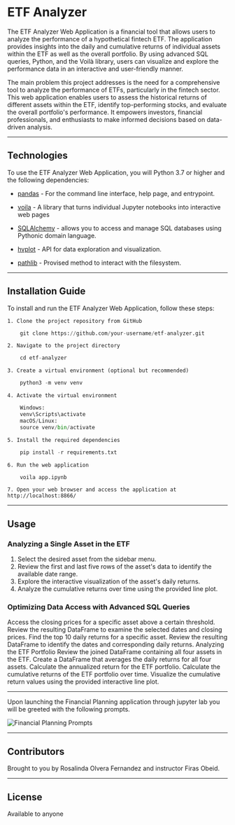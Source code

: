 # ETF Analyzer

The ETF Analyzer Web Application is a financial tool that allows users to analyze the performance of a hypothetical fintech ETF. The application provides insights into the daily and cumulative returns of individual assets within the ETF as well as the overall portfolio. By using advanced SQL queries, Python, and the Voilà library, users can visualize and explore the performance data in an interactive and user-friendly manner.

The main problem this project addresses is the need for a comprehensive tool to analyze the performance of ETFs, particularly in the fintech sector. This web application enables users to assess the historical returns of different assets within the ETF, identify top-performing stocks, and evaluate the overall portfolio's performance. It empowers investors, financial professionals, and enthusiasts to make informed decisions based on data-driven analysis.

---

## Technologies

To use the ETF Analyzer Web Application, you will Python 3.7 or higher and the following dependencies:

* [pandas](https://github.com/google/python-fire) - For the command line interface, help page, and entrypoint.

* [voila](https://github.com/voila-dashboards/voila) - A library that turns individual Jupyter notebooks into interactive web pages

* [SQLAlchemy](https://pypi.org/project/SQLAlchemy/) - allows you to access and manage SQL databases using Pythonic domain language.

* [hvplot](https://hvplot.holoviz.org/) - API for data exploration and visualization.

* [pathlib](https://docs.python.org/3/library/pathlib.html) - Provised method to interact with the filesystem.


---

## Installation Guide

To install and run the ETF Analyzer Web Application, follow these steps:

    1. Clone the project repository from GitHub
```python
    git clone https://github.com/your-username/etf-analyzer.git
```
    2. Navigate to the project directory
```python
    cd etf-analyzer
```
    3. Create a virtual environment (optional but recommended)
```python
    python3 -m venv venv
```
    4. Activate the virtual environment
```python
    Windows:
    venv\Scripts\activate
    macOS/Linux:
    source venv/bin/activate
```
    5. Install the required dependencies
```python
    pip install -r requirements.txt
```
    6. Run the web application
```python
    voila app.ipynb
```
    7. Open your web browser and access the application at http://localhost:8866/


---

## Usage

### Analyzing a Single Asset in the ETF

1. Select the desired asset from the sidebar menu.
2. Review the first and last five rows of the asset's data to identify the available date range.
3. Explore the interactive visualization of the asset's daily returns.
4. Analyze the cumulative returns over time using the provided line plot.

### Optimizing Data Access with Advanced SQL Queries
Access the closing prices for a specific asset above a certain threshold.
Review the resulting DataFrame to examine the selected dates and closing prices.
Find the top 10 daily returns for a specific asset.
Review the resulting DataFrame to identify the dates and corresponding daily returns.
Analyzing the ETF Portfolio
Review the joined DataFrame containing all four assets in the ETF.
Create a DataFrame that averages the daily returns for all four assets.
Calculate the annualized return for the ETF portfolio.
Calculate the cumulative returns of the ETF portfolio over time.
Visualize the cumulative return values using the provided interactive line plot. 

---

Upon launching the Financial Planning application through jupyter lab you will be greeted with the following prompts.

![Financial Planning Prompts](Images/jupyter_lab.png)

---

## Contributors

Brought to you by Rosalinda Olvera Fernandez and instructor Firas Obeid.

---

## License

Available to anyone